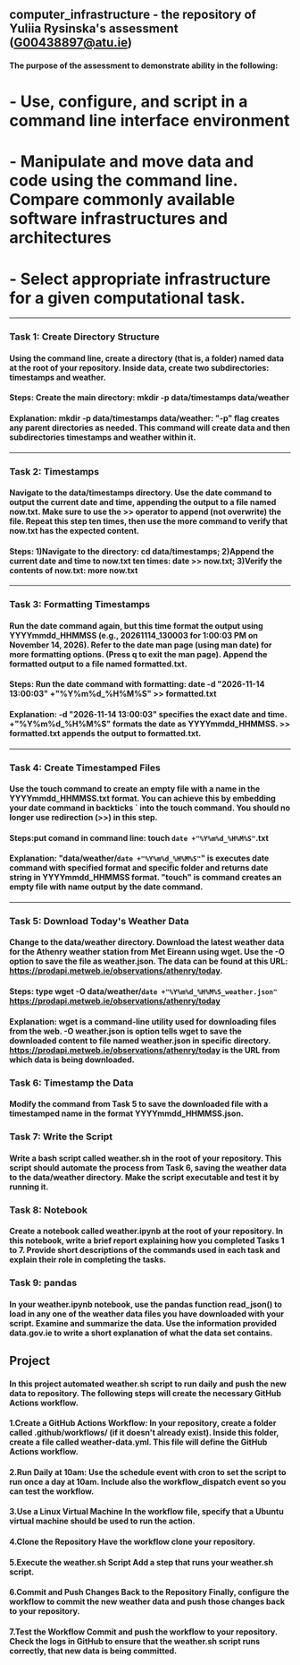 ## computer_infrastructure - the repository of Yuliia Rysinska's assessment (G00438897@atu.ie)

#### The purpose of the assessment to demonstrate ability in the following: 
# - Use, configure, and script in a command line interface environment
# - Manipulate and move data and code using the command line. Compare commonly available software infrastructures and architectures
# - Select appropriate infrastructure for a given computational task.
-----------------------------------------
### Task 1: Create Directory Structure
#### Using the command line, create a directory (that is, a folder) named data at the root of your repository. Inside data, create two subdirectories: timestamps and weather.
#### Steps: Create the main directory: mkdir -p data/timestamps data/weather
#### Explanation: mkdir -p data/timestamps data/weather:  "-p" flag creates any parent directories as needed. This command will create data and then subdirectories timestamps and weather within it.
--------------------------------------
### Task 2: Timestamps
#### Navigate to the data/timestamps directory. Use the date command to output the current date and time, appending the output to a file named now.txt. Make sure to use the >> operator to append (not overwrite) the file. Repeat this step ten times, then use the more command to verify that now.txt has the expected content.
#### Steps: 1)Navigate to the directory: cd data/timestamps; 2)Append the current date and time to now.txt ten times: date >> now.txt; 3)Verify the contents of now.txt: more now.txt
-----------------------------------------------
### Task 3: Formatting Timestamps
#### Run the date command again, but this time format the output using YYYYmmdd_HHMMSS (e.g., 20261114_130003 for 1:00:03 PM on November 14, 2026). Refer to the date man page (using man date) for more formatting options. (Press q to exit the man page). Append the formatted output to a file named formatted.txt.
#### Steps: Run the date command with formatting: date -d "2026-11-14 13:00:03" +"%Y%m%d_%H%M%S" >> formatted.txt
#### Explanation: -d "2026-11-14 13:00:03" specifies the exact date and time. +"%Y%m%d_%H%M%S" formats the date as YYYYmmdd_HHMMSS. >> formatted.txt appends the output to formatted.txt.
-------------------------------------------
### Task 4: Create Timestamped Files
#### Use the touch command to create an empty file with a name in the YYYYmmdd_HHMMSS.txt format. You can achieve this by embedding your date command in backticks ` into the touch command. You should no longer use redirection (>>) in this step.
#### Steps:put comand in command line: touch `date +"%Y%m%d_%H%M%S"`.txt
#### Explanation: "data/weather/`date +"%Y%m%d_%H%M%S"`" is executes date command with specified format and specific folder and returns date string in YYYYmmdd_HHMMSS format. "touch" is command creates an empty file with name output by the date command.
-------------------------
### Task 5: Download Today's Weather Data
#### Change to the data/weather directory. Download the latest weather data for the Athenry weather station from Met Eireann using wget. Use the -O <filename> option to save the file as weather.json. The data can be found at this URL: https://prodapi.metweb.ie/observations/athenry/today.
#### Steps: type wget -O data/weather/`date +"%Y%m%d_%H%M%S_weather.json"` https://prodapi.metweb.ie/observations/athenry/today
#### Explanation: wget is a command-line utility used for downloading files from the web. -O weather.json is option tells wget to save the downloaded content to file named weather.json in specific directory. https://prodapi.metweb.ie/observations/athenry/today is the URL from which data is being downloaded.

### Task 6: Timestamp the Data
#### Modify the command from Task 5 to save the downloaded file with a timestamped name in the format YYYYmmdd_HHMMSS.json.

### Task 7: Write the Script
#### Write a bash script called weather.sh in the root of your repository. This script should automate the process from Task 6, saving the weather data to the data/weather directory. Make the script executable and test it by running it.

### Task 8: Notebook
#### Create a notebook called weather.ipynb at the root of your repository. In this notebook, write a brief report explaining how you completed Tasks 1 to 7. Provide short descriptions of the commands used in each task and explain their role in completing the tasks.

### Task 9: pandas
#### In your weather.ipynb notebook, use the pandas function read_json() to load in any one of the weather data files you have downloaded with your script. Examine and summarize the data. Use the information provided data.gov.ie to write a short explanation of what the data set contains.

## Project
#### In this project automated  weather.sh script to run daily and push the new data to repository. The following steps will create the necessary GitHub Actions workflow.

#### 1.Create a GitHub Actions Workflow: In your repository, create a folder called .github/workflows/ (if it doesn't already exist). Inside this folder, create a file called weather-data.yml. This file will define the GitHub Actions workflow.

#### 2.Run Daily at 10am: Use the schedule event with cron to set the script to run once a day at 10am. Include also the workflow_dispatch event so you can test the workflow.

#### 3.Use a Linux Virtual Machine In the workflow file, specify that a Ubuntu virtual machine should be used to run the action.

#### 4.Clone the Repository Have the workflow clone your repository.

#### 5.Execute the weather.sh Script Add a step that runs your weather.sh script.

#### 6.Commit and Push Changes Back to the Repository Finally, configure the workflow to commit the new weather data and push those changes back to your repository.

#### 7.Test the Workflow Commit and push the workflow to your repository. Check the logs in GitHub to ensure that the weather.sh script runs correctly, that new data is being committed.

